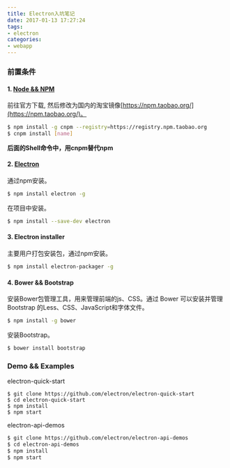 ```yaml
---
title: Electron入坑笔记
date: 2017-01-13 17:27:24
tags:
- electron
categories:
- webapp
---
```


### 前置条件
#### 1. [Node && NPM](http://nodejs.org/)

前往官方下载, 然后修改为国内的淘宝镜像[https://npm.taobao.org/](https://npm.taobao.org/)。
```bash
$ npm install -g cnpm --registry=https://registry.npm.taobao.org
$ cnpm install [name]
```
**后面的Shell命令中，用cnpm替代npm**
<!-- more -->

#### 2. [Electron](http://electron.atom.io/)
通过npm安装。
```bash
$ npm install electron -g
```
在项目中安装。
```bash
$ npm install --save-dev electron
```
<!-- more -->
#### 3. Electron installer
主要用户打包安装包，通过npm安装。
```bash
$ npm install electron-packager -g
```

#### 4. Bower && Bootstrap
安装Bower包管理工具，用来管理前端的js、CSS。通过 Bower 可以安装并管理 Bootstrap 的Less、CSS、JavaScript和字体文件。
```bash
$ npm install -g bower
```
安装Bootstrap。
```bash
$ bower install bootstrap  
```

### Demo && Examples
electron-quick-start
```
$ git clone https://github.com/electron/electron-quick-start
$ cd electron-quick-start
$ npm install
$ npm start
```

electron-api-demos
```bash
$ git clone https://github.com/electron/electron-api-demos
$ cd electron-api-demos
$ npm install
$ npm start
```
